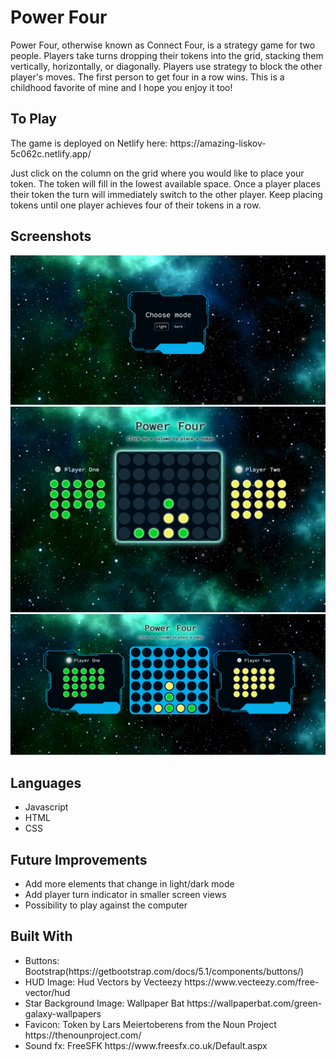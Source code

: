 <h1>Power Four</h1>
Power Four, otherwise known as Connect Four, is a strategy game for two people. Players take turns dropping their tokens into the grid, stacking them vertically, horizontally, or diagonally. Players use strategy to block the other player's moves. The first person to get four in a row wins. This is a childhood favorite of mine and I hope you enjoy it too!

<h2>To Play</h2>
The game is deployed on Netlify here: https://amazing-liskov-5c062c.netlify.app/ 

Just click on the column on the grid where you would like to place your token. The token will fill in the lowest available space. Once a player places their token the turn will immediately switch to the other player. Keep placing tokens until one player achieves four of their tokens in a row.

<h2>Screenshots</h2>

<img src="img/SS-Two.png" alt="dark mode game screenshot"/>
<img src="img/SS-Three.png" alt="dark mode game screenshot"/>
<img src="img/SS-Four.png" alt="dark mode game screenshot"/>

<h2>Languages</h2>
<ul>
  <li>Javascript</li>
  <li>HTML</li>
  <li>CSS</li>
</ul>

<h2>Future Improvements</h2>
<ul>
  <li>Add more elements that change in light/dark mode</li>
  <li>Add player turn indicator in smaller screen views</li>
  <li>Possibility to play against the computer</li>
</ul>

<h2>Built With</h2>
<ul>
  <li>Buttons: Bootstrap(https://getbootstrap.com/docs/5.1/components/buttons/)</li>
  <li>HUD Image: Hud Vectors by Vecteezy https://www.vecteezy.com/free-vector/hud</li>
  <li>Star Background Image: Wallpaper Bat https://wallpaperbat.com/green-galaxy-wallpapers</li>
  <li>Favicon: Token by Lars Meiertoberens from the Noun Project https://thenounproject.com/</li>
  <li>Sound fx: FreeSFK https://www.freesfx.co.uk/Default.aspx</li>
</ul>
